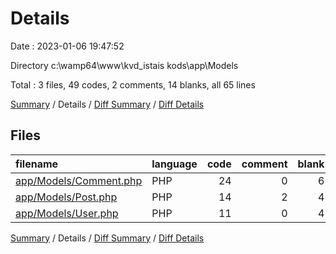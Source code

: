# Details

Date : 2023-01-06 19:47:52

Directory c:\\wamp64\\www\\kvd_istais kods\\app\\Models

Total : 3 files,  49 codes, 2 comments, 14 blanks, all 65 lines

[Summary](results.md) / Details / [Diff Summary](diff.md) / [Diff Details](diff-details.md)

## Files
| filename | language | code | comment | blank | total |
| :--- | :--- | ---: | ---: | ---: | ---: |
| [app/Models/Comment.php](/app/Models/Comment.php) | PHP | 24 | 0 | 6 | 30 |
| [app/Models/Post.php](/app/Models/Post.php) | PHP | 14 | 2 | 4 | 20 |
| [app/Models/User.php](/app/Models/User.php) | PHP | 11 | 0 | 4 | 15 |

[Summary](results.md) / Details / [Diff Summary](diff.md) / [Diff Details](diff-details.md)
